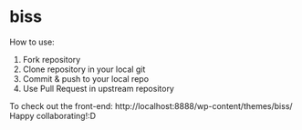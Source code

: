 biss
====

How to use:

1. Fork repository
2. Clone repository in your local git
3. Commit & push to your local repo
4. Use Pull Request in upstream repository 

To check out the front-end: http://localhost:8888/wp-content/themes/biss/
Happy collaborating!:D
